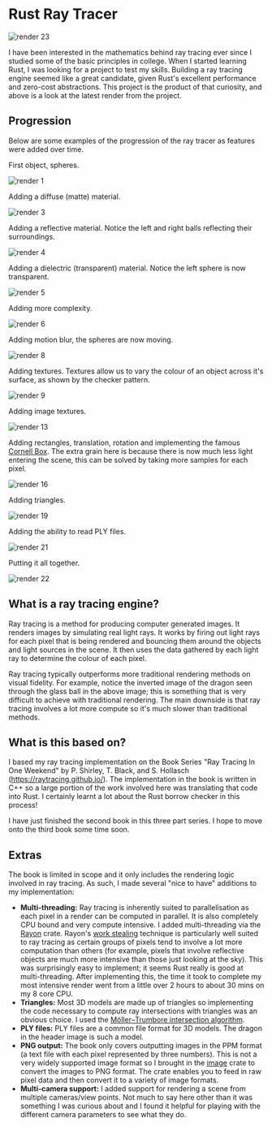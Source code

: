 # Rust Ray Tracer

![render 23](historic_results/result_23.png)

I have been interested in the mathematics behind ray tracing ever since I
studied some of the basic principles in college. When I started learning Rust, I
was looking for a project to test my skills. Building a ray tracing engine
seemed like a great candidate, given Rust's excellent performance and zero-cost
abstractions. This project is the product of that curiosity, and above is a look
at the latest render from the project.

## Progression
Below are some examples of the progression of the ray tracer as features
were added over time.

First object, spheres.

![render 1](historic_results/result_01.png)

Adding a diffuse (matte) material.

![render 3](historic_results/result_03.png)

Adding a reflective material. Notice the left and right balls reflecting their
surroundings.

![render 4](historic_results/result_04.png)

Adding a dielectric (transparent) material. Notice the left sphere is now
transparent.

![render 5](historic_results/result_05.png)

Adding more complexity.

![render 6](historic_results/result_06.png)

Adding motion blur, the spheres are now moving.

![render 8](historic_results/result_08.png)

Adding textures. Textures allow us to vary the colour of an object across it's
surface, as shown by the checker pattern.

![render 9](historic_results/result_09.png)

Adding image textures.

![render 13](historic_results/result_13.png)

Adding rectangles, translation, rotation and implementing the famous [Cornell
Box](https://en.wikipedia.org/wiki/Cornell_box). The extra grain here is because
there is now much less light entering the scene, this can be solved by taking
more samples for each pixel.

![render 16](historic_results/result_16.png)

Adding triangles.

![render 19](historic_results/result_19.png)

Adding the ability to read PLY files.

![render 21](historic_results/result_21.png)

Putting it all together.

![render 22](historic_results/result_22.png)

## What is a ray tracing engine?
Ray tracing is a method for producing computer generated images. It renders
images by simulating real light rays. It works by firing out light rays for each
pixel that is being rendered and bouncing them around the objects and light
sources in the scene. It then uses the data gathered by each light ray to
determine the colour of each pixel.

Ray tracing typically outperforms more traditional rendering methods on visual
fidelity. For example, notice the inverted image of the dragon seen through the
glass ball in the above image; this is something that is very difficult to
achieve with traditional rendering. The main downside is that ray tracing
involves a lot more compute so it's much slower than traditional methods.

## What is this based on?
I based my ray tracing implementation on the Book Series "Ray Tracing In One
Weekend" by P. Shirley, T. Black, and S. Hollasch
(https://raytracing.github.io/). The implementation in the book is written in
C++ so a large portion of the work involved here was translating that code into
Rust. I certainly learnt a lot about the Rust borrow checker in this process!

I have just finished the second book in this three part series. I hope to move
onto the third book some time soon.

## Extras
The book is limited in scope and it only includes the rendering logic involved
in ray tracing. As such, I made several "nice to have" additions to my
implementation:

- **Multi-threading:** Ray tracing is inherently suited to parallelisation as
  each pixel in a render can be computed in parallel. It is also completely CPU
  bound and very compute intensive. I added multi-threading via the
  [Rayon](https://github.com/rayon-rs/rayon) crate. Rayon's [work
  stealing](https://github.com/rayon-rs/rayon/blob/main/FAQ.md#how-does-rayon-balance-work-between-threads)
  technique is particularly well suited to ray tracing as certain groups of
  pixels tend to involve a lot more computation than others (for example, pixels
  that involve reflective objects are much more intensive than those just
  looking at the sky). This was surprisingly easy to implement; it seems Rust
  really is good at multi-threading. After implementing this, the time it took
  to complete my most intensive render went from a little over 2 hours to about
  30 mins on my 8 core CPU.
- **Triangles:** Most 3D models are made up of triangles so implementing the
  code necessary to compute ray intersections with triangles was an obvious
  choice. I used the [Möller–Trumbore intersection
  algorithm](https://en.wikipedia.org/wiki/M%C3%B6ller%E2%80%93Trumbore_intersection_algorithm).
- **PLY files:** PLY files are a common file format for 3D models. The dragon in
  the header image is such a model.
- **PNG output:** The book only covers outputting images in the PPM format (a
  text file with each pixel represented by three numbers). This is not a very
  widely supported image format so I brought in the
  [image](https://github.com/image-rs/image) crate to convert the images to PNG
  format. The crate enables you to feed in raw pixel data and then convert it to
  a variety of image formats.
- **Multi-camera support:** I added support for rendering a scene from multiple
  cameras/view points. Not much to say here other than it was something I was
  curious about and I found it helpful for playing with the different camera
  parameters to see what they do.
